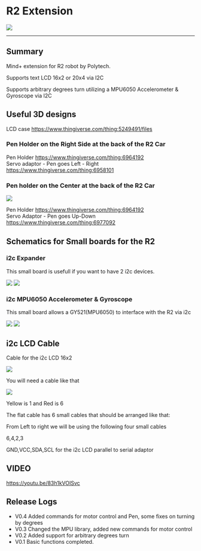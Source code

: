 # R2 Extension


![](./arduinoC/_images/featured.png)

---------------------------------------------------------


## Summary

Mind+ extension for R2 robot by Polytech.

Supports text LCD 16x2 or 20x4 via I2C 

Supports arbitrary degrees turn utilizing a MPU6050 Accelerometer & Gyroscope via I2C


## Useful 3D designs

LCD case  https://www.thingiverse.com/thing:5249491/files  

### Pen Holder on the Right Side at the back of the R2 Car
 
Pen Holder https://www.thingiverse.com/thing:6964192  
Servo adaptor - Pen goes Left - Right https://www.thingiverse.com/thing:6958101

### Pen holder on the Center at the back of the R2 Car

![](./R2_withLCD.png)

Pen Holder https://www.thingiverse.com/thing:6964192  
Servo Adaptor - Pen goes Up-Down  https://www.thingiverse.com/thing:6977092

## Schematics for Small boards for the R2

### i2c Expander

This small board is usefull if you want to have 2 i2c devices.

![](./brd2.png)
![](./brd2_bck.png)

### i2c MPU6050 Accelerometer & Gyroscope

This small board allows a GY521(MPU6050) to interface with the R2 via i2c

![](./Brd1.png)
![](./Brd1_bck.png)



## i2c LCD Cable

Cable for the i2c LCD 16x2

![](./LCD_cable.png)
 
You will need a cable like that

![](./i2c_Cable.png)

Yellow is 1 and Red is 6

The flat cable has 6 small cables that should be arranged like that:

From Left to right we will be using the following four small cables

6,4,2,3

GND,VCC,SDA,SCL for the i2c LCD parallel to serial adaptor


## VIDEO
https://youtu.be/83h1kVOISvc

## Release Logs
* V0.4 Added commands for motor control and Pen, some fixes on turning by degrees
* V0.3  Changed the MPU library, added new commands for motor control
* V0.2  Added support for arbitrary degrees turn
* V0.1  Basic functions completed.
